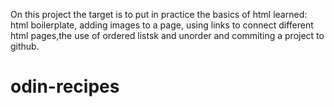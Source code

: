On this project the target is to put in practice the basics of html learned: html boilerplate, adding images to a page, using links to connect different html pages,the use of ordered listsk and unorder and commiting a project to github.
# odin-recipes